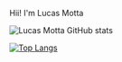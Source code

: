 Hii! I'm Lucas Motta

![Lucas Motta GitHub stats](https://github-readme-stats.vercel.app/api?username=lucassmtt&show_icons=true&theme=radical)

[![Top Langs](https://github-readme-stats.vercel.app/api/top-langs/?username=lucassmtt&layout=compact)](https://github.com/anuraghazra/github-readme-stats)
